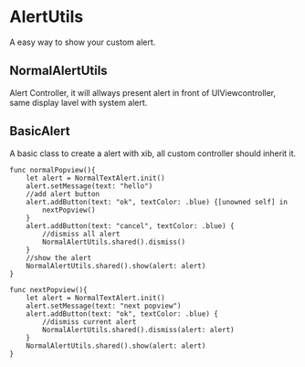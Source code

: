 # AlertUtils

A easy way to show your custom alert.



## NormalAlertUtils 
Alert Controller, it will allways present alert in front of UIViewcontroller, same display lavel with system alert.


## BasicAlert 
A basic class to create a alert with xib, all custom controller should inherit it.
 
    func normalPopview(){
        let alert = NormalTextAlert.init()
        alert.setMessage(text: "hello")
        //add alert button
        alert.addButton(text: "ok", textColor: .blue) {[unowned self] in
            nextPopview()
        }
        alert.addButton(text: "cancel", textColor: .blue) {
            //dismiss all alert
            NormalAlertUtils.shared().dismiss()
        }
        //show the alert
        NormalAlertUtils.shared().show(alert: alert)
    }
    
    func nextPopview(){
        let alert = NormalTextAlert.init()
        alert.setMessage(text: "next popview")
        alert.addButton(text: "ok", textColor: .blue) {
            //dismiss current alert
            NormalAlertUtils.shared().dismiss(alert: alert)
        }
        NormalAlertUtils.shared().show(alert: alert)
    }
